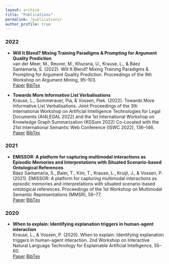 ```yaml
---
layout: archive
title: "Publications"
permalink: /publications/
author_profile: true
---
```

### 2022
* **Will It Blend? Mixing Training Paradigms & Prompting for Argument Quality Prediction** \
  van der Meer, M., Reuver, M., Khurana, U., Krause, L., & Báez Santamaría, S. (2022). Will It Blend? Mixing Training 
  Paradigms & Prompting for Argument Quality Prediction. Proceedings of the 9th Workshop on Argument Mining, 95–103. \
  [Paper](https://aclanthology.org/2022.argmining-1.8.pdf)
  [BibTex](https://aclanthology.org/2022.argmining-1.8.bib)

* **Towards More Informative List Verbalisations** \
  Krause, L., Sommerauer, Pia, & Vossen, Piek. (2022). Towards More Informative List Verbalisations. Joint Proceedings 
  of the 3th International Workshop on Artificial Intelligence Technologies for Legal Documents (AI4LEGAL 2022) and the 
  1st International Workshop on Knowledge Graph Summarization (KGSum 2022) Co-Located with the 21st International 
  Semantic Web Conference (ISWC 2022), 136–146. \
  [Paper](https://ceur-ws.org/Vol-3257/paper14.pdf)
  [BibTex]()


### 2021
* **EMISSOR: A platform for capturing multimodal interactions as Episodic Memories and Interpretations with Situated 
  Scenario-based Ontological References** \
  Báez Santamaría, S., Baier, T., Kim, T., Krause, L., Kruijt, J., & Vossen, P. (2021). EMISSOR: A platform for 
  capturing multimodal interactions as episodic memories and interpretations with situated scenario-based ontological 
  references. Proceedings of the 1st Workshop on Multimodal Semantic Representations (MMSR), 56–77. \
  [Paper](https://iwcs2021.github.io/proceedings/mmsr/pdf/2021.mmsr-1.6.pdf) 
  [BibTex](https://iwcs2021.github.io/proceedings/mmsr/bib/2021.mmsr-1.6.bib)

### 2020
* **When to explain: Identifying explanation triggers in human-agent
interaction** \
  Krause, L., & Vossen, P. (2020). When to explain: Identifying explanation triggers in human-agent interaction. 
  2nd Workshop on Interactive Natural Language Technology for Explainable Artificial Intelligence, 55–60. \
  [Paper](https://www.aclweb.org/anthology/2020.nl4xai-1.12.pdf) 
  [BibTex](https://www.aclweb.org/anthology/2020.nl4xai-1.12.bib)
